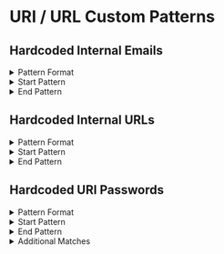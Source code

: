 <!-- WARNING: This README is generated automatically
-->
# URI / URL Custom Patterns

## Hardcoded Internal Emails


<details>
<summary>Pattern Format</summary>
<p>

```regex
[^:@\r\n \t"'/\p{Cc}]+@(internal\.)?example\.com
```

**Comments / Notes:**

- Current Version: v0.1
</p>
</details>


<details>
<summary>Start Pattern</summary>
<p>

```regex
\A|[\s"'`,;=]
```

</p>
</details>
<details>
<summary>End Pattern</summary>
<p>

```regex
\Z|[^a-zA-Z._0-9-]
```

</p>
</details>

## Hardcoded Internal URLs


<details>
<summary>Pattern Format</summary>
<p>

```regex
[A-Za-z][A-Za-z0-9+_-]*://([^/?#\s\p{Cc}]*[.@])?(example\.com|internal\.example\.com)[/?#]?[^\s"']*
```

**Comments / Notes:**

- Current Version: v0.1
</p>
</details>


<details>
<summary>Start Pattern</summary>
<p>

```regex
\A|[^A-Za-z0-9+_-]
```

</p>
</details>
<details>
<summary>End Pattern</summary>
<p>

```regex
\z|[\s'"]
```

</p>
</details>

## Hardcoded URI Passwords


<details>
<summary>Pattern Format</summary>
<p>

```regex
[^$/?#@\s][^/?#@\s\p{Cc}]*
```

**Comments / Notes:**

- Current Version: v0.1
</p>
</details>


<details>
<summary>Start Pattern</summary>
<p>

```regex
\b[A-Za-z][A-Za-z0-9+_-]*://[^/?#:@\s\p{Cc}]*:
```

</p>
</details>
<details>
<summary>End Pattern</summary>
<p>

```regex
@[\p{L}\p{N}\.-]*(?:\:[0-9]{1,5})?[/?#\s]
```

</p>
</details>
<details>
<summary>Additional Matches</summary>
<p>
Add these additional matches to the [Secret Scanning Custom Pattern](https://docs.github.com/en/enterprise-cloud@latest/code-security/secret-scanning/defining-custom-patterns-for-secret-scanning#example-of-a-custom-pattern-specified-using-additional-requirements).


- Not Match: `(?i)^[[{(<]?(?:password|passwd|secret)[\]})>]?$`
- Not Match: `^\$?\{[^}+]\}i\}$`
- Not Match: `^%(?:\.\*)?s$`

</p>
</details>